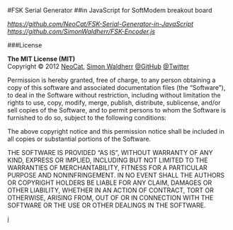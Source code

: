#FSK Serial Generator
##in JavaScript for SoftModem breakout board

*https://github.com/NeoCat/FSK-Serial-Generator-in-JavaScript*  
*https://github.com/SimonWaldherr/FSK-Encoder.js*  

###License

**The MIT License (MIT)**  
Copyright © 2012 [NeoCat](https://github.com/NeoCat>), [Simon Waldherr](http://simon.waldherr.eu/) [@GitHub](https://github.com/SimonWaldherr) [@Twitter](https://twitter.com/simonwaldherr)  

Permission is hereby granted, free of charge, to any person obtaining a copy of this software and associated documentation files (the “Software”), to deal in the Software without restriction, including without limitation the rights to use, copy, modify, merge, publish, distribute, sublicense, and/or sell copies of the Software, and to permit persons to whom the Software is furnished to do so, subject to the following conditions:  

The above copyright notice and this permission notice shall be included in all copies or substantial portions of the Software.  

THE SOFTWARE IS PROVIDED “AS IS”, WITHOUT WARRANTY OF ANY KIND, EXPRESS OR IMPLIED, INCLUDING BUT NOT LIMITED TO THE WARRANTIES OF MERCHANTABILITY, FITNESS FOR A PARTICULAR PURPOSE AND NONINFRINGEMENT. IN NO EVENT SHALL THE AUTHORS OR COPYRIGHT HOLDERS BE LIABLE FOR ANY CLAIM, DAMAGES OR OTHER LIABILITY, WHETHER IN AN ACTION OF CONTRACT, TORT OR OTHERWISE, ARISING FROM, OUT OF OR IN CONNECTION WITH THE SOFTWARE OR THE USE OR OTHER DEALINGS IN THE SOFTWARE.  

[i](https://github.com/NeoCat/FSK-Serial-Generator-in-JavaScript/issues/1)
